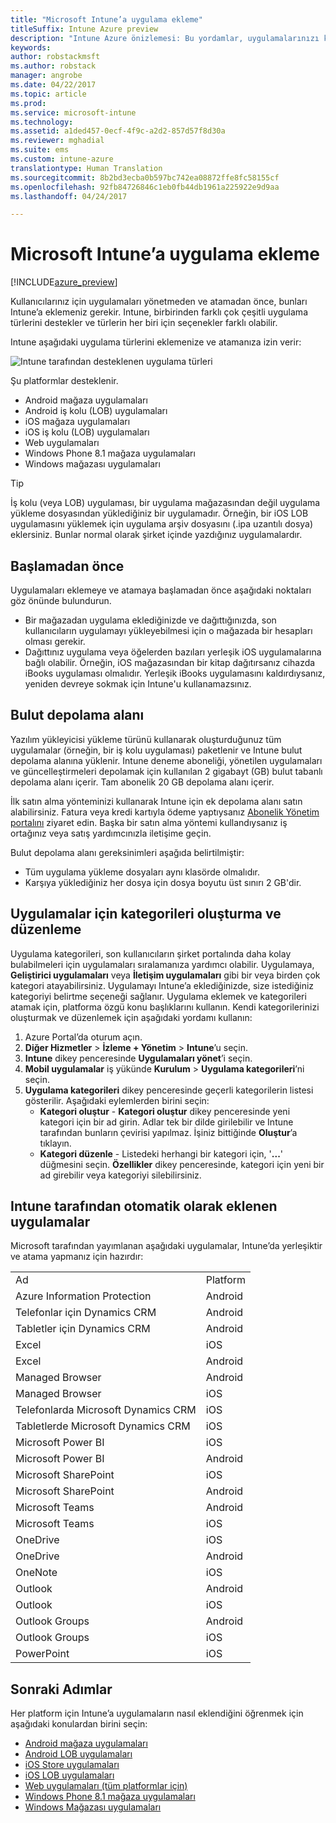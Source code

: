 ```yaml
---
title: "Microsoft Intune’a uygulama ekleme"
titleSuffix: Intune Azure preview
description: "Intune Azure önizlemesi: Bu yordamlar, uygulamalarınızı kullanıcılara ve cihazlara atanmaya hazır durumda Intune’a almanıza yardımcı olur. "
keywords: 
author: robstackmsft
ms.author: robstack
manager: angrobe
ms.date: 04/22/2017
ms.topic: article
ms.prod: 
ms.service: microsoft-intune
ms.technology: 
ms.assetid: a1ded457-0ecf-4f9c-a2d2-857d57f8d30a
ms.reviewer: mghadial
ms.suite: ems
ms.custom: intune-azure
translationtype: Human Translation
ms.sourcegitcommit: 8b2bd3ecba0b597bc742ea08872ffe8fc58155cf
ms.openlocfilehash: 92fb84726846c1eb0fb44db1961a225922e9d9aa
ms.lasthandoff: 04/24/2017

---
```


# <a name="how-to-add-an-app-to-microsoft-intune"></a>Microsoft Intune’a uygulama ekleme

[!INCLUDE[azure_preview](../includes/azure_preview.md)]

Kullanıcılarınız için uygulamaları yönetmeden ve atamadan önce, bunları Intune’a eklemeniz gerekir. Intune, birbirinden farklı çok çeşitli uygulama türlerini destekler ve türlerin her biri için seçenekler farklı olabilir.

Intune aşağıdaki uygulama türlerini eklemenize ve atamanıza izin verir:

![Intune tarafından desteklenen uygulama türleri](./media/app-types.png)

Şu platformlar desteklenir.

- Android mağaza uygulamaları
- Android iş kolu (LOB) uygulamaları
- iOS mağaza uygulamaları
- iOS iş kolu (LOB) uygulamaları
- Web uygulamaları
- Windows Phone 8.1 mağaza uygulamaları
- Windows mağazası uygulamaları

>[!TIP]
> İş kolu (veya LOB) uygulaması, bir uygulama mağazasından değil uygulama yükleme dosyasından yüklediğiniz bir uygulamadır. Örneğin, bir iOS LOB uygulamasını yüklemek için uygulama arşiv dosyasını (.ipa uzantılı dosya) eklersiniz. Bunlar normal olarak şirket içinde yazdığınız uygulamalardır.

## <a name="before-you-start"></a>Başlamadan önce

Uygulamaları eklemeye ve atamaya başlamadan önce aşağıdaki noktaları göz önünde bulundurun.

- Bir mağazadan uygulama eklediğinizde ve dağıttığınızda, son kullanıcıların uygulamayı yükleyebilmesi için o mağazada bir hesapları olması gerekir.
- Dağıttınız uygulama veya öğelerden bazıları yerleşik iOS uygulamalarına bağlı olabilir. Örneğin, iOS mağazasından bir kitap dağıtırsanız cihazda iBooks uygulaması olmalıdır. Yerleşik iBooks uygulamasını kaldırdıysanız, yeniden devreye sokmak için Intune'u kullanamazsınız.

## <a name="cloud-storage-space"></a>Bulut depolama alanı
Yazılım yükleyicisi yükleme türünü kullanarak oluşturduğunuz tüm uygulamalar (örneğin, bir iş kolu uygulaması) paketlenir ve Intune bulut depolama alanına yüklenir. Intune deneme aboneliği, yönetilen uygulamaları ve güncelleştirmeleri depolamak için kullanılan 2 gigabayt (GB) bulut tabanlı depolama alanı içerir. Tam abonelik 20 GB depolama alanı içerir.

İlk satın alma yönteminizi kullanarak Intune için ek depolama alanı satın alabilirsiniz.  Fatura veya kredi kartıyla ödeme yaptıysanız [Abonelik Yönetim portalını](https://portal.office.com/adminportal/home?switchtomodern=true#/subscriptions) ziyaret edin.  Başka bir satın alma yöntemi kullandıysanız iş ortağınız veya satış yardımcınızla iletişime geçin.

Bulut depolama alanı gereksinimleri aşağıda belirtilmiştir:

-   Tüm uygulama yükleme dosyaları aynı klasörde olmalıdır.
-   Karşıya yüklediğiniz her dosya için dosya boyutu üst sınırı 2 GB'dir.

## <a name="how-to-create-and-edit-categories-for-apps"></a>Uygulamalar için kategorileri oluşturma ve düzenleme

Uygulama kategorileri, son kullanıcıların şirket portalında daha kolay bulabilmeleri için uygulamaları sıralamanıza yardımcı olabilir. Uygulamaya, **Geliştirici uygulamaları** veya **İletişim uygulamaları** gibi bir veya birden çok kategori atayabilirsiniz.
Uygulamayı Intune’a eklediğinizde, size istediğiniz kategoriyi belirtme seçeneği sağlanır. Uygulama eklemek ve kategorileri atamak için, platforma özgü konu başlıklarını kullanın. Kendi kategorilerinizi oluşturmak ve düzenlemek için aşağıdaki yordamı kullanın:

1. Azure Portal’da oturum açın.
2. **Diğer Hizmetler** > **İzleme + Yönetim** > **Intune**’u seçin.
3. **Intune** dikey penceresinde **Uygulamaları yönet**’i seçin.
4. **Mobil uygulamalar** iş yükünde **Kurulum** > **Uygulama kategorileri**’ni seçin.
5. **Uygulama kategorileri** dikey penceresinde geçerli kategorilerin listesi gösterilir. Aşağıdaki eylemlerden birini seçin:
    - **Kategori oluştur** - **Kategori oluştur** dikey penceresinde yeni kategori için bir ad girin. Adlar tek bir dilde girilebilir ve Intune tarafından bunların çevirisi yapılmaz. İşiniz bittiğinde **Oluştur**’a tıklayın.
    - **Kategori düzenle** - Listedeki herhangi bir kategori için, '**...**' düğmesini seçin. **Özellikler** dikey penceresinde, kategori için yeni bir ad girebilir veya kategoriyi silebilirsiniz.


## <a name="apps-added-automatically-by-intune"></a>Intune tarafından otomatik olarak eklenen uygulamalar

Microsoft tarafından yayımlanan aşağıdaki uygulamalar, Intune’da yerleşiktir ve atama yapmanız için hazırdır:

|||
|-|-|
|Ad|Platform|Uygulama türü|
|Azure Information Protection|Android|Yönetilen Android mağazası uygulaması|
|Telefonlar için Dynamics CRM|Android|Yönetilen Android mağazası uygulaması|
|Tabletler için Dynamics CRM|Android|Yönetilen Android mağazası uygulaması|
|Excel|iOS|Yönetilen iOS mağazası uygulaması|
|Excel|Android|Yönetilen Android mağazası uygulaması|
|Managed Browser|Android|Yönetilen Android mağazası uygulaması|
|Managed Browser|iOS|Yönetilen iOS mağazası uygulaması|
|Telefonlarda Microsoft Dynamics CRM|iOS|Yönetilen iOS mağazası uygulaması|
|Tabletlerde Microsoft Dynamics CRM|iOS|Yönetilen iOS mağazası uygulaması|
|Microsoft Power BI|iOS|Yönetilen iOS mağazası uygulaması|
|Microsoft Power BI|Android|Yönetilen Android mağazası uygulaması|
|Microsoft SharePoint|iOS|Yönetilen iOS mağazası uygulaması|
|Microsoft SharePoint|Android|Yönetilen Android mağazası uygulaması|
|Microsoft Teams|Android|Yönetilen Android mağazası uygulaması|
|Microsoft Teams|iOS|Yönetilen iOS mağazası uygulaması|
|OneDrive|iOS|Yönetilen iOS mağazası uygulaması|
|OneDrive|Android|Yönetilen Android mağazası uygulaması|
|OneNote|iOS|Yönetilen iOS mağazası uygulaması|
|Outlook|Android|Yönetilen Android mağazası uygulaması|
|Outlook|iOS|Yönetilen iOS mağazası uygulaması|
|Outlook Groups|Android|Yönetilen Android mağazası uygulaması|
|Outlook Groups|iOS|Yönetilen iOS mağazası uygulaması|
|PowerPoint|iOS|Yönetilen iOS mağazası uygulaması|

## <a name="next-steps"></a>Sonraki Adımlar

Her platform için Intune’a uygulamaların nasıl eklendiğini öğrenmek için aşağıdaki konulardan birini seçin:

- [Android mağaza uygulamaları](/intune-azure/manage-apps/android-store-app)
- [Android LOB uygulamaları](/intune-azure/manage-apps/android-lob-app)
- [iOS Store uygulamaları](/intune-azure/manage-apps/ios-store-app)
- [iOS LOB uygulamaları](/intune-azure/manage-apps/ios-lob-app)
- [Web uygulamaları (tüm platformlar için)](/intune-azure/manage-apps/web-app)
- [Windows Phone 8.1 mağaza uygulamaları](/intune-azure/manage-apps/windows-phone-8-1-store-app)
- [Windows Mağazası uygulamaları](/intune-azure/manage-apps/windows-store-app)
